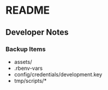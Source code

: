 # README

## Developer Notes

### Backup Items

- assets/
- .rbenv-vars
- config/credentials/development.key
- tmp/scripts/\*
